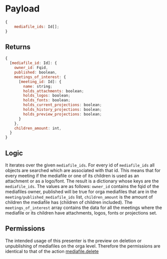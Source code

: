 # Payload

```js
{
    mediafile_ids: Id[];
}
```

## Returns

```js
{
  [mediafile_id: Id]: {
    owner_id: Fqid,
    published: boolean,
    meetings_of_interest: {
      [meeting_id: Id]: {
        name: string;
        holds_attachments: boolean;
        holds_logos: boolean;
        holds_fonts: boolean;
        holds_current_projections: boolean;
        holds_history_projections: boolean;
        holds_preview_projections: boolean;
      }
    },
    children_amount: int,
  }
}
```

## Logic

It iterates over the given `mediafile_ids`. For every id of `mediafile_ids` all objects are searched which are associated with that id. This means that for every meeting if the mediafile or one of its children is used as an attachment or as a logo/font.
The result is a dictionary whose keys are the `mediafile_ids`. The values are as follows: `owner_id` contains the fqid of the mediafiles owner, published will be true for orga mediafiles that are in the `meeting/published_mediafile_ids` list, `children_amount` is the amount of children the mediafile has (children of children included). The `meetings_of_interest` array contains the data for all the meetings where the mediafile or its children have attachments, logos, fonts or projections set.

## Permissions

The intended usage of this presenter is the preview on deletion or unpublishing of mediafiles on the orga level. Therefore the permissions are identical to that of the action [mediafile.delete](../actions/mediafile.delete.md)